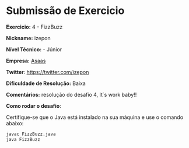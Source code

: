 # Submissão de Exercicio

**Exercicio:** 4 - FizzBuzz

**Nickname:** izepon

**Nível Técnico:** - Júnior

**Empresa:**  [Asaas](asaas.com)

**Twitter**: https://twitter.com/izepon

**Dificuldade de Resolução:** Baixa

**Comentários:** resolução do desafio 4, It`s work baby!!

**Como rodar o desafio**: 

Certifique-se que o Java está instalado na sua máquina e use o comando abaixo: 
```bash
javac FizzBuzz.java
java FizzBuzz
```